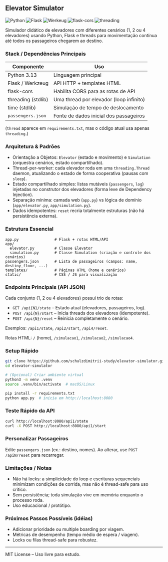 ## Elevator Simulator

![Python](https://img.shields.io/badge/Python-3.13-blue)
![Flask](https://img.shields.io/badge/Flask-3.1.2-brightgreen)
![Werkeug](https://img.shields.io/badge/Werkeug-3.1.3-yellow)
![flask-cors](https://img.shields.io/badge/Flask%20Cors-4.1.1-purple)
![threading](https://img.shields.io/badge/Threading-2.0.5-orange)

Simulador didático de elevadores com diferentes cenários (1, 2 ou 4 elevadores) usando Python, Flask e threads para movimentação contínua até todos os passageiros chegarem ao destino.

### Stack / Dependências Principais
| Componente | Uso |
|------------|-----|
| Python 3.13 | Linguagem principal |
| Flask / Werkzeug | API HTTP + templates HTML |
| flask-cors | Habilita CORS para as rotas de API |
| threading (stdlib) | Uma thread por elevador (loop infinito) |
| time (stdlib) | Simulação de tempo de deslocamento |
| `passengers.json` | Fonte de dados inicial dos passageiros |


(`thread` aparece em `requirements.txt`, mas o código atual usa apenas `threading`.)

### Arquitetura & Padrões
* Orientação a Objetos: `Elevator` (estado e movimento) e `Simulation` (orquestra cenários, estado compartilhado).
* Thread-per-worker: cada elevador roda em uma `threading.Thread` daemon, atualizando o estado de forma cooperativa (pausas com `sleep`).
* Estado compartilhado simples: listas mutáveis (`passengers`, `log`) injetadas no construtor dos elevadores (forma leve de Dependency Injection).
* Separação mínima: camada web (`app.py`) vs lógica de domínio (`app/elevator.py`, `app/simulation.py`).
* Dados idempotentes: `reset` recria totalmente estruturas (não há persistência externa).

### Estrutura Essencial
```
app.py                # Flask + rotas HTML/API
app/
  elevator.py         # Classe Elevator
  simulation.py       # Classe Simulation (criação e controle dos cenários)
passengers.json       # Lista de passageiros (campos: name, destiny_floor, ...)
templates/            # Páginas HTML (home e cenários)
static/               # CSS / JS para visualização
```

### Endpoints Principais (API JSON)
Cada conjunto (1, 2 ou 4 elevadores) possui trio de rotas:
* `GET /api{N}/state` – Estado atual (elevadores, passageiros, log).
* `POST /api{N}/start` – Inicia threads dos elevadores (idempotente).
* `POST /api{N}/reset` – Reinicia completamente o cenário.

Exemplos: `/api1/state`, `/api2/start`, `/api4/reset`.

Rotas HTML: `/` (home), `/simulacao1`, `/simulacao2`, `/simulacao4`.

### Setup Rápido
```bash
git clone https://github.com/schulzdimitrii-study/elevator-simulator.git
cd elevator-simulator

# (Opcional) Criar ambiente virtual
python3 -m venv .venv
source .venv/bin/activate  # macOS/Linux

pip install -r requirements.txt
python app.py  # inicia em http://localhost:8080
```

### Teste Rápido da API
```bash
curl http://localhost:8080/api1/state
curl -X POST http://localhost:8080/api1/start
```

### Personalizar Passageiros
Edite `passengers.json` (ex.: destino, nomes). Ao alterar, use `POST /apiN/reset` para recarregar.

### Limitações / Notas
* Não há locks: a simplicidade do loop e escrituras sequenciais minimizam condições de corrida, mas não é thread-safe para uso crítico.
* Sem persistência; toda simulação vive em memória enquanto o processo roda.
* Uso educacional / protótipo.

### Próximos Passos Possíveis (idéias)
* Adicionar prioridade ou multiple boarding por viagem.
* Métricas de desempenho (tempo médio de espera / viagem).
* Locks ou filas thread-safe para robustez.

---
MIT License – Uso livre para estudo.
